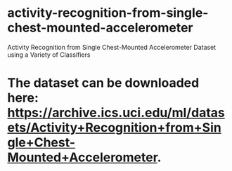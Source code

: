 # activity-recognition-from-single-chest-mounted-accelerometer
 Activity Recognition from Single Chest-Mounted Accelerometer Dataset using a Variety of Classifiers<br>
 # The dataset can be downloaded here: https://archive.ics.uci.edu/ml/datasets/Activity+Recognition+from+Single+Chest-Mounted+Accelerometer.
